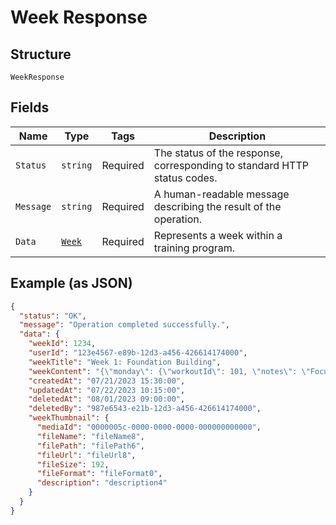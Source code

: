 
# Week Response

## Structure

`WeekResponse`

## Fields

| Name | Type | Tags | Description |
|  --- | --- | --- | --- |
| `Status` | `string` | Required | The status of the response, corresponding to standard HTTP status codes. |
| `Message` | `string` | Required | A human-readable message describing the result of the operation. |
| `Data` | [`Week`](../../doc/models/week.md) | Required | Represents a week within a training program. |

## Example (as JSON)

```json
{
  "status": "OK",
  "message": "Operation completed successfully.",
  "data": {
    "weekId": 1234,
    "userId": "123e4567-e89b-12d3-a456-426614174000",
    "weekTitle": "Week 1: Foundation Building",
    "weekContent": "{\"monday\": {\"workoutId\": 101, \"notes\": \"Focus on form\"}, \"wednesday\": {\"workoutId\": 102, \"notes\": \"Increase weight if possible\"}, \"friday\": {\"workoutId\": 103, \"notes\": \"Cool down properly\"}}",
    "createdAt": "07/21/2023 15:30:00",
    "updatedAt": "07/22/2023 10:15:00",
    "deletedAt": "08/01/2023 09:00:00",
    "deletedBy": "987e6543-e21b-12d3-a456-426614174000",
    "weekThumbnail": {
      "mediaId": "0000005c-0000-0000-0000-000000000000",
      "fileName": "fileName8",
      "filePath": "filePath6",
      "fileUrl": "fileUrl8",
      "fileSize": 192,
      "fileFormat": "fileFormat0",
      "description": "description4"
    }
  }
}
```

